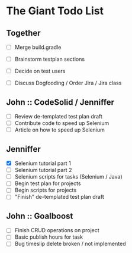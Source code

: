 <link rel="stylesheet" type="text/css" href="../testplan.css">

The Giant Todo List
===

Together
--

- [ ] Merge build.gradle
- [ ] Brainstorm testplan sections
- [ ] Decide on test users
- [ ] Discuss Dogfooding / Order Jira / Jira class


John :: CodeSolid / Jenniffer
-- 
- [ ] Review de-templated test plan draft
- [ ] Contribute code to speed up Selenium
- [ ] Article on how to speed up Selenium

Jenniffer
--
- [x] Selenium tutorial part 1
- [ ] Selenium tutorial part 2
- [ ] Selenium scripts for tasks (Selenium / Java)
- [ ] Begin test plan for projects
- [ ] Begin scripts for projects
- [ ] "Finish" de-templated test plan draft

John :: Goalboost
--
- [ ] Finish CRUD operations on project
- [ ] Basic publish hours for task
- [ ] Bug timeslip delete broken / not implemented
